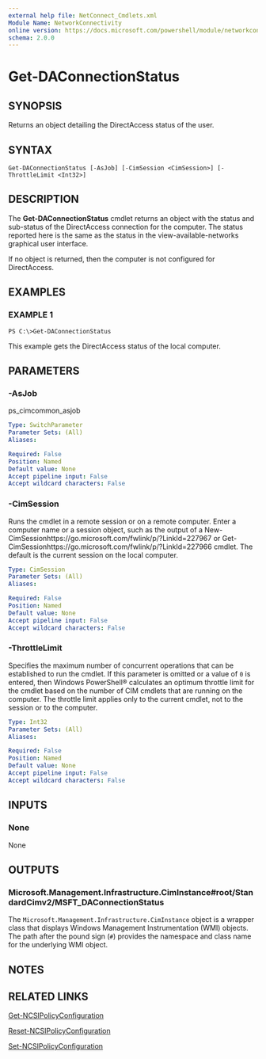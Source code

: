 ```yaml
---
external help file: NetConnect_Cmdlets.xml
Module Name: NetworkConnectivity
online version: https://docs.microsoft.com/powershell/module/networkconnectivity/get-daconnectionstatus?view=windowsserver2012-ps&wt.mc_id=ps-gethelp
schema: 2.0.0
---
```


# Get-DAConnectionStatus

## SYNOPSIS
Returns an object detailing the DirectAccess status of the user.

## SYNTAX

```
Get-DAConnectionStatus [-AsJob] [-CimSession <CimSession>] [-ThrottleLimit <Int32>]
```

## DESCRIPTION
The **Get-DAConnectionStatus** cmdlet returns an object with the status and sub-status of the DirectAccess connection for the computer.
The status reported here is the same as the status in the view-available-networks graphical user interface.

If no object is returned, then the computer is not configured for DirectAccess.

## EXAMPLES

### EXAMPLE 1
```
PS C:\>Get-DAConnectionStatus
```

This example gets the DirectAccess status of the local computer.

## PARAMETERS

### -AsJob
ps_cimcommon_asjob

```yaml
Type: SwitchParameter
Parameter Sets: (All)
Aliases: 

Required: False
Position: Named
Default value: None
Accept pipeline input: False
Accept wildcard characters: False
```

### -CimSession
Runs the cmdlet in a remote session or on a remote computer.
Enter a computer name or a session object, such as the output of a New-CimSessionhttps://go.microsoft.com/fwlink/p/?LinkId=227967 or Get-CimSessionhttps://go.microsoft.com/fwlink/p/?LinkId=227966 cmdlet.
The default is the current session on the local computer.

```yaml
Type: CimSession
Parameter Sets: (All)
Aliases: 

Required: False
Position: Named
Default value: None
Accept pipeline input: False
Accept wildcard characters: False
```

### -ThrottleLimit
Specifies the maximum number of concurrent operations that can be established to run the cmdlet.
If this parameter is omitted or a value of `0` is entered, then Windows PowerShell® calculates an optimum throttle limit for the cmdlet based on the number of CIM cmdlets that are running on the computer.
The throttle limit applies only to the current cmdlet, not to the session or to the computer.

```yaml
Type: Int32
Parameter Sets: (All)
Aliases: 

Required: False
Position: Named
Default value: None
Accept pipeline input: False
Accept wildcard characters: False
```

## INPUTS

### None
None

## OUTPUTS

### Microsoft.Management.Infrastructure.CimInstance#root/StandardCimv2/MSFT_DAConnectionStatus
The `Microsoft.Management.Infrastructure.CimInstance` object is a wrapper class that displays Windows Management Instrumentation (WMI) objects.
The path after the pound sign (`#`) provides the namespace and class name for the underlying WMI object.

## NOTES

## RELATED LINKS

[Get-NCSIPolicyConfiguration](./Get-NCSIPolicyConfiguration.md)

[Reset-NCSIPolicyConfiguration](./Reset-NCSIPolicyConfiguration.md)

[Set-NCSIPolicyConfiguration](./Set-NCSIPolicyConfiguration.md)

